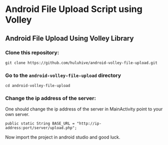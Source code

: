 # Android File Upload Script using Volley
## Android File Upload Using Volley Library

### Clone this repository:
```
git clone https://github.com/huluhive/android-volley-file-upload.git
```

### Go to the `android-volley-file-upload` directory
```
cd android-volley-file-upload
```

### Change the ip address of the server:  
One should change the ip address of the server in MainActivity point to your own server.
```
public static String BASE_URL = "http://ip-address:port/server/upload.php";
```

Now import the project in android studio and good luck.
